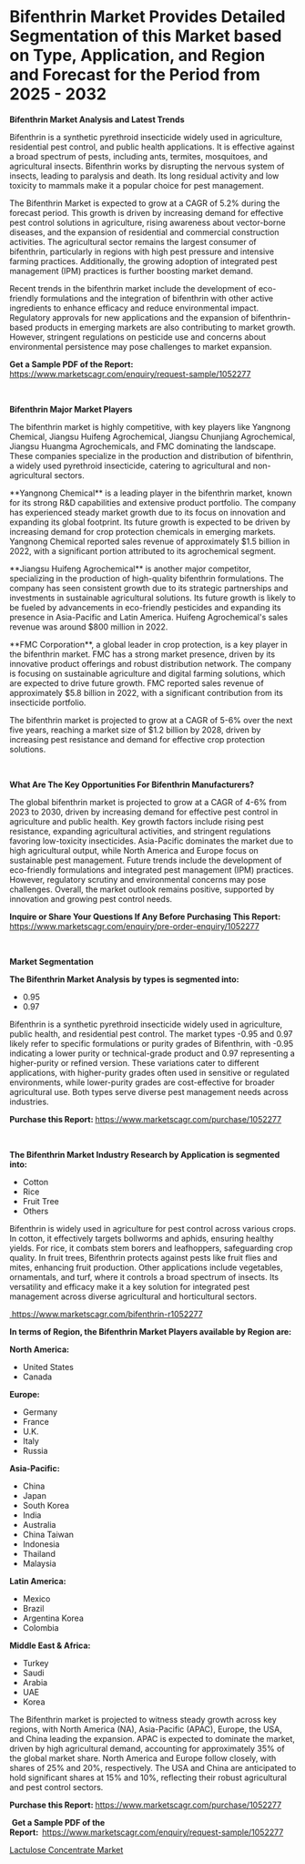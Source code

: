 <p><h1>Bifenthrin Market Provides Detailed Segmentation of this Market based on Type, Application, and Region and Forecast for the Period from 2025 - 2032</h1></p><p><strong>Bifenthrin Market Analysis and Latest Trends</strong></p>
<p><p>Bifenthrin is a synthetic pyrethroid insecticide widely used in agriculture, residential pest control, and public health applications. It is effective against a broad spectrum of pests, including ants, termites, mosquitoes, and agricultural insects. Bifenthrin works by disrupting the nervous system of insects, leading to paralysis and death. Its long residual activity and low toxicity to mammals make it a popular choice for pest management.</p><p>The Bifenthrin Market is expected to grow at a CAGR of 5.2% during the forecast period. This growth is driven by increasing demand for effective pest control solutions in agriculture, rising awareness about vector-borne diseases, and the expansion of residential and commercial construction activities. The agricultural sector remains the largest consumer of bifenthrin, particularly in regions with high pest pressure and intensive farming practices. Additionally, the growing adoption of integrated pest management (IPM) practices is further boosting market demand.</p><p>Recent trends in the bifenthrin market include the development of eco-friendly formulations and the integration of bifenthrin with other active ingredients to enhance efficacy and reduce environmental impact. Regulatory approvals for new applications and the expansion of bifenthrin-based products in emerging markets are also contributing to market growth. However, stringent regulations on pesticide use and concerns about environmental persistence may pose challenges to market expansion.</p></p>
<p><strong>Get a Sample PDF of the Report:&nbsp;</strong> <a href="https://www.marketscagr.com/enquiry/request-sample/1052277?utm_campaign=1909&utm_medium=2&utm_source=Github&utm_content=ia&utm_term=27012025&utm_id=bifenthrin">https://www.marketscagr.com/enquiry/request-sample/1052277</a></p>
<p>&nbsp;</p>
<p><strong>Bifenthrin Major Market Players</strong></p>
<p><p>The bifenthrin market is highly competitive, with key players like Yangnong Chemical, Jiangsu Huifeng Agrochemical, Jiangsu Chunjiang Agrochemical, Jiangsu Huangma Agrochemicals, and FMC dominating the landscape. These companies specialize in the production and distribution of bifenthrin, a widely used pyrethroid insecticide, catering to agricultural and non-agricultural sectors.</p><p>**Yangnong Chemical** is a leading player in the bifenthrin market, known for its strong R&D capabilities and extensive product portfolio. The company has experienced steady market growth due to its focus on innovation and expanding its global footprint. Its future growth is expected to be driven by increasing demand for crop protection chemicals in emerging markets. Yangnong Chemical reported sales revenue of approximately $1.5 billion in 2022, with a significant portion attributed to its agrochemical segment.</p><p>**Jiangsu Huifeng Agrochemical** is another major competitor, specializing in the production of high-quality bifenthrin formulations. The company has seen consistent growth due to its strategic partnerships and investments in sustainable agricultural solutions. Its future growth is likely to be fueled by advancements in eco-friendly pesticides and expanding its presence in Asia-Pacific and Latin America. Huifeng Agrochemical's sales revenue was around $800 million in 2022.</p><p>**FMC Corporation**, a global leader in crop protection, is a key player in the bifenthrin market. FMC has a strong market presence, driven by its innovative product offerings and robust distribution network. The company is focusing on sustainable agriculture and digital farming solutions, which are expected to drive future growth. FMC reported sales revenue of approximately $5.8 billion in 2022, with a significant contribution from its insecticide portfolio.</p><p>The bifenthrin market is projected to grow at a CAGR of 5-6% over the next five years, reaching a market size of $1.2 billion by 2028, driven by increasing pest resistance and demand for effective crop protection solutions.</p></p>
<p>&nbsp;</p>
<p><strong>What Are The Key Opportunities For Bifenthrin Manufacturers?</strong></p>
<p><p>The global bifenthrin market is projected to grow at a CAGR of 4-6% from 2023 to 2030, driven by increasing demand for effective pest control in agriculture and public health. Key growth factors include rising pest resistance, expanding agricultural activities, and stringent regulations favoring low-toxicity insecticides. Asia-Pacific dominates the market due to high agricultural output, while North America and Europe focus on sustainable pest management. Future trends include the development of eco-friendly formulations and integrated pest management (IPM) practices. However, regulatory scrutiny and environmental concerns may pose challenges. Overall, the market outlook remains positive, supported by innovation and growing pest control needs.</p></p>
<p><strong>Inquire or Share Your Questions If Any Before Purchasing This Report:</strong> <a href="https://www.marketscagr.com/enquiry/pre-order-enquiry/1052277?utm_campaign=1909&utm_medium=2&utm_source=Github&utm_content=ia&utm_term=27012025&utm_id=bifenthrin">https://www.marketscagr.com/enquiry/pre-order-enquiry/1052277</a></p>
<p>&nbsp;</p>
<p><strong>Market Segmentation</strong></p>
<p><strong>The Bifenthrin Market Analysis by types is segmented into:</strong></p>
<p><ul><li>0.95</li><li>0.97</li></ul></p>
<p><p>Bifenthrin is a synthetic pyrethroid insecticide widely used in agriculture, public health, and residential pest control. The market types -0.95 and 0.97 likely refer to specific formulations or purity grades of Bifenthrin, with -0.95 indicating a lower purity or technical-grade product and 0.97 representing a higher-purity or refined version. These variations cater to different applications, with higher-purity grades often used in sensitive or regulated environments, while lower-purity grades are cost-effective for broader agricultural use. Both types serve diverse pest management needs across industries.</p></p>
<p><strong>Purchase this Report:&nbsp;</strong><a href="https://www.marketscagr.com/purchase/1052277?utm_campaign=1909&utm_medium=2&utm_source=Github&utm_content=ia&utm_term=27012025&utm_id=bifenthrin">https://www.marketscagr.com/purchase/1052277</a></p>
<p>&nbsp;</p>
<p><strong>The Bifenthrin Market Industry Research by Application is segmented into:</strong></p>
<p><ul><li>Cotton</li><li>Rice</li><li>Fruit Tree</li><li>Others</li></ul></p>
<p><p>Bifenthrin is widely used in agriculture for pest control across various crops. In cotton, it effectively targets bollworms and aphids, ensuring healthy yields. For rice, it combats stem borers and leafhoppers, safeguarding crop quality. In fruit trees, Bifenthrin protects against pests like fruit flies and mites, enhancing fruit production. Other applications include vegetables, ornamentals, and turf, where it controls a broad spectrum of insects. Its versatility and efficacy make it a key solution for integrated pest management across diverse agricultural and horticultural sectors.</p></p>
<p><a href="https://www.marketscagr.com/bifenthrin-r1052277?utm_campaign=1909&utm_medium=2&utm_source=Github&utm_content=ia&utm_term=27012025&utm_id=bifenthrin">&nbsp;https://www.marketscagr.com/bifenthrin-r1052277</a></p>
<p><strong>In terms of Region, the Bifenthrin Market Players available by Region are:</strong></p>
<p>
    <p> <strong> North America: </strong>
        <ul>
            <li>United States</li>
            <li>Canada</li>
        </ul>
        </p> 
    <p> <strong> Europe: </strong>
        <ul>
            <li>Germany</li>
            <li>France</li>
            <li>U.K.</li>
            <li>Italy</li>
            <li>Russia</li>
        </ul>
        </p> 
    <p> <strong> Asia-Pacific: </strong>
        <ul>
            <li>China</li>
            <li>Japan</li>
            <li>South Korea</li>
            <li>India</li>
            <li>Australia</li>
            <li>China Taiwan</li>
            <li>Indonesia</li>
            <li>Thailand</li>
            <li>Malaysia</li>
        </ul>
        </p> 
    <p> <strong> Latin America: </strong>
        <ul>
            <li>Mexico</li>
            <li>Brazil</li>
            <li>Argentina Korea</li>
            <li>Colombia</li>
        </ul>
        </p> 
    <p> <strong> Middle East & Africa: </strong>
        <ul>
            <li>Turkey</li>
            <li>Saudi</li>
            <li>Arabia</li>
            <li>UAE</li>
            <li>Korea</li>
        </ul>
    </p>
    </p>
<p><p>The Bifenthrin market is projected to witness steady growth across key regions, with North America (NA), Asia-Pacific (APAC), Europe, the USA, and China leading the expansion. APAC is expected to dominate the market, driven by high agricultural demand, accounting for approximately 35% of the global market share. North America and Europe follow closely, with shares of 25% and 20%, respectively. The USA and China are anticipated to hold significant shares at 15% and 10%, reflecting their robust agricultural and pest control sectors.</p></p>
<p><strong>Purchase this Report: </strong><a href="https://www.marketscagr.com/purchase/1052277?utm_campaign=1909&utm_medium=2&utm_source=Github&utm_content=ia&utm_term=27012025&utm_id=bifenthrin">https://www.marketscagr.com/purchase/1052277</a></p>
<p>&nbsp;<strong>Get a Sample PDF of the Report:&nbsp;&nbsp;</strong><a href="https://www.marketscagr.com/enquiry/request-sample/1052277?utm_campaign=1909&utm_medium=2&utm_source=Github&utm_content=ia&utm_term=27012025&utm_id=bifenthrin">https://www.marketscagr.com/enquiry/request-sample/1052277</a></p>
<p><strong></strong></p>
<p><p><a href="https://github.com/vimar16th/Market-Research-Report-List-7/blob/main/lactulose-concentrate-market.md?utm_campaign=1909&utm_medium=2&utm_source=Github&utm_content=ia&utm_term=27012025&utm_id=bifenthrin">Lactulose Concentrate Market</a></p></p>